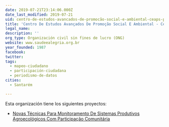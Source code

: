 ```yaml
---
date: 2019-07-21T23:14:06.000Z
date_last_modified: 2019-07-21
uid: centro-de-estudos-avancados-de-promocão-social-e-ambiental-ceaps-projeto-saude-alegria
title: 'Centro De Estudos Avançados De Promoção Social E Ambiental - Ceaps / Projeto Saúde & Alegria'
legal_name: 
description: ''
org_type: Organización civil sin fines de lucro (ONG)
website: www.saudeealegria.org.br
year_founded: 1987
facebook: 
twitter: 
tags:
  - mapeo-ciudadano
  - participación-ciudadana
  - periodismo-de-datos
cities: 
  - Santarém

---
```


Esta organización tiene los siguientes proyectos:

- [Novas Técnicas Para Monitoramento De Sistemas Produtivos Agroecológicos Com Participação Comunitária](/proyectos/novas-tecnicas-para-monitoramento-de-sistemas-produtivos-agroecologicos-com-participacão-comunitaria)
